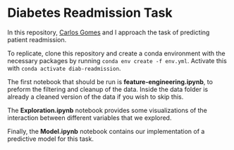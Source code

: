 # Diabetes Readmission Task

In this repository, [Carlos Gomes](https://github.com/CarlosGomes98) and I approach the task of predicting patient readmission.

To replicate, clone this repository and create a conda environment with the necessary packages by running ```conda env create -f env.yml```. Activate this with ```conda activate diab-readmission```.

The first notebook that should be run is **feature-engineering.ipynb**, to preform the filtering and cleanup of the data. Inside the data folder is already a cleaned version of the data if you wish to skip this.

The **Exploration.ipynb** notebook provides some visualizations of the interaction between different variables that we explored.

Finally, the **Model.ipynb** notebook contains our implementation of a predictive model for this task.
